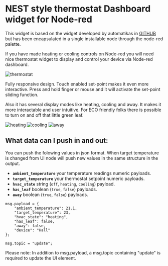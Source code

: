 # NEST style thermostat Dashboard widget for Node-red

This widget is based on the widget developed by automatikas in [GITHUB](https://github.com/automatikas/Node-red-Nest-thermostat) but has been encapsulated in a single installable node through the node-red palette.

If you have made heating or cooling controls on Node-red you will need nice thermostat widget to display and control your device via Node-red dashboard.

![thermostat](https://user-images.githubusercontent.com/15208705/128023309-bf8d81c4-17be-40a7-912e-ec3fe8ce34a9.png)

Fully responsive design. Touch enabled set-point makes it even more interactive. Press and hold finger or mouse and it will activate the set-point sliding function.

Also it has several display modes like heating, cooling and away. It makes it more interactable and user intuitive. For ECO friendly folks there is possible to turn on and off that little green leaf.

![heating](https://user-images.githubusercontent.com/15208705/128031236-9d219f97-c6fc-4cee-84bd-82f597b53c54.png)
![cooling](https://user-images.githubusercontent.com/15208705/128031234-ee0b535b-c40b-4278-8f57-6f6237847127.png)
![away](https://user-images.githubusercontent.com/15208705/128031229-7ad1a5c1-af22-4a1d-bf8d-db6913c1f004.png)

## What data can I push in and out:

You can push the folowing values in json format. When target temperature is changed from UI node will push new values in the same structure in the output.

- **`ambient_temperature`** your temperature readings numeric payloads.
- **`target_temperature`** your thermostat setpoint numeric payloads.
- **`hvac_state`** string (`off`, `heating`, `cooling`) payload.
- **`has_leaf`** boolean (`true`, `false`) payloads.
- **`away`** boolean (`true`, `false`) payloads.

```
msg.payload = {
    "ambient_temperature": 21.1,
    "target_temperature": 23,
    "hvac_state": "heating",
    "has_leaf": false,
    "away": false,
    "device": "Hall"
};

msg.topic = "update";

```
Please note: In addition to msg.payload, a msg.topic containing "update" is required to update the UI element.
